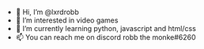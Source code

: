 - 👋 Hi, I’m @lxrdrobb
- 👀 I’m interested in video games 
- 🌱 I’m currently learning python, javascript and html/css
- 📫 You can reach me on discord robb the monke#6260


